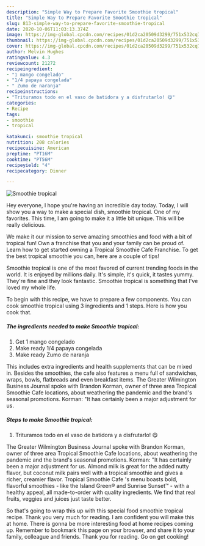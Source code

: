 ```yaml
---
description: "Simple Way to Prepare Favorite Smoothie tropical"
title: "Simple Way to Prepare Favorite Smoothie tropical"
slug: 813-simple-way-to-prepare-favorite-smoothie-tropical
date: 2020-10-06T11:03:13.374Z
image: https://img-global.cpcdn.com/recipes/01d2ca20509d3299/751x532cq70/smoothie-tropical-foto-principal.jpg
thumbnail: https://img-global.cpcdn.com/recipes/01d2ca20509d3299/751x532cq70/smoothie-tropical-foto-principal.jpg
cover: https://img-global.cpcdn.com/recipes/01d2ca20509d3299/751x532cq70/smoothie-tropical-foto-principal.jpg
author: Melvin Hughes
ratingvalue: 4.3
reviewcount: 21272
recipeingredient:
- "1 mango congelado"
- "1/4 papaya congelada"
- " Zumo de naranja"
recipeinstructions:
- "Trituramos todo en el vaso de batidora y a disfrutarlo! 😋"
categories:
- Recipe
tags:
- smoothie
- tropical

katakunci: smoothie tropical 
nutrition: 208 calories
recipecuisine: American
preptime: "PT16M"
cooktime: "PT56M"
recipeyield: "4"
recipecategory: Dinner

---
```



![Smoothie tropical](https://img-global.cpcdn.com/recipes/01d2ca20509d3299/751x532cq70/smoothie-tropical-foto-principal.jpg)

Hey everyone, I hope you're having an incredible day today. Today, I will show you a way to make a special dish, smoothie tropical. One of my favorites. This time, I am going to make it a little bit unique. This will be really delicious.

We make it our mission to serve amazing smoothies and food with a bit of tropical fun! Own a franchise that you and your family can be proud of. Learn how to get started owning a Tropical Smoothie Cafe Franchise. To get the best tropical smoothie you can, here are a couple of tips!

Smoothie tropical is one of the most favored of current trending foods in the world. It is enjoyed by millions daily. It's simple, it's quick, it tastes yummy. They're fine and they look fantastic. Smoothie tropical is something that I've loved my whole life.


To begin with this recipe, we have to prepare a few components. You can cook smoothie tropical using 3 ingredients and 1 steps. Here is how you cook that.

<!--inarticleads1-->

##### The ingredients needed to make Smoothie tropical:

1. Get 1 mango congelado
1. Make ready 1/4 papaya congelada
1. Make ready  Zumo de naranja


This includes extra ingredients and health supplements that can be mixed in. Besides the smoothies, the cafe also features a menu full of sandwiches, wraps, bowls, flatbreads and even breakfast items. The Greater Wilmington Business Journal spoke with Brandon Korman, owner of three area Tropical Smoothie Cafe locations, about weathering the pandemic and the brand&#39;s seasonal promotions. Korman: &#34;It has certainly been a major adjustment for us. 

<!--inarticleads2-->

##### Steps to make Smoothie tropical:

1. Trituramos todo en el vaso de batidora y a disfrutarlo! 😋


The Greater Wilmington Business Journal spoke with Brandon Korman, owner of three area Tropical Smoothie Cafe locations, about weathering the pandemic and the brand&#39;s seasonal promotions. Korman: &#34;It has certainly been a major adjustment for us. Almond milk is great for the added nutty flavor, but coconut milk pairs well with a tropical smoothie and gives a richer, creamier flavor. Tropical Smoothie Cafe &#39;s menu boasts bold, flavorful smoothies - like the Island Green® and Sunrise Sunset™ - with a healthy appeal, all made-to-order with quality ingredients. We find that real fruits, veggies and juices just taste better. 

So that's going to wrap this up with this special food smoothie tropical recipe. Thank you very much for reading. I am confident you will make this at home. There is gonna be more interesting food at home recipes coming up. Remember to bookmark this page on your browser, and share it to your family, colleague and friends. Thank you for reading. Go on get cooking!
